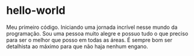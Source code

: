# hello-world
Meu primeiro código. Iniciando uma jornada incrível nesse mundo da programação.
Sou uma pessoa muito alegre e possuo tudo o que preciso para ser o melhor que posso em todas as áreas. 
É sempre bom ser detalhista ao máximo para que não haja nenhum engano. 
